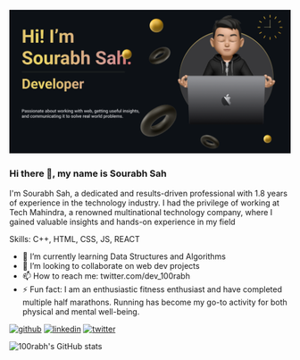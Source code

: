 ![Banner](./banner.png)

### Hi there 👋, my name is Sourabh Sah
I'm Sourabh Sah, a dedicated and results-driven professional with 1.8 years of experience in the technology industry. I had the privilege of working at Tech Mahindra, a renowned multinational technology company, where I gained valuable insights and hands-on experience in my field

Skills: C++, HTML, CSS, JS, REACT

- 🌱 I’m currently learning Data Structures and Algorithms 
- 👯 I’m looking to collaborate on web dev projects 
- 📫 How to reach me: twitter.com/dev_100rabh 
- ⚡ Fun fact: I am an enthusiastic fitness enthusiast and have completed multiple half marathons. Running has become my go-to activity for both physical and mental well-being. 


[<img src='https://cdn.jsdelivr.net/npm/simple-icons@3.0.1/icons/github.svg' alt='github' height='40'>](https://github.com/https://github.com/100rabhsah)  [<img src='https://cdn.jsdelivr.net/npm/simple-icons@3.0.1/icons/linkedin.svg' alt='linkedin' height='40'>](https://www.linkedin.com/in/https://www.linkedin.com/in/sourabh-sah-330a23157//)  [<img src='https://cdn.jsdelivr.net/npm/simple-icons@3.0.1/icons/twitter.svg' alt='twitter' height='40'>](https://twitter.com/https://twitter.com/dev_100rabh)  




<!--
**100rabhsah/100rabhsah** is a ✨ _special_ ✨ repository because its `README.md` (this file) appears on your GitHub profile.

Here are some ideas to get you started:

- 🔭 I’m currently working on ...
- 🌱 I’m currently learning ...
- 👯 I’m looking to collaborate on ...
- 🤔 I’m looking for help with ...
- 💬 Ask me about ...
- 📫 How to reach me: ...
- 😄 Pronouns: ...
- ⚡ Fun fact: ...
-->

![100rabh's GitHub stats](https://github-readme-stats.vercel.app/api?username=100rabhsah&show_icons=true&theme=radical)
